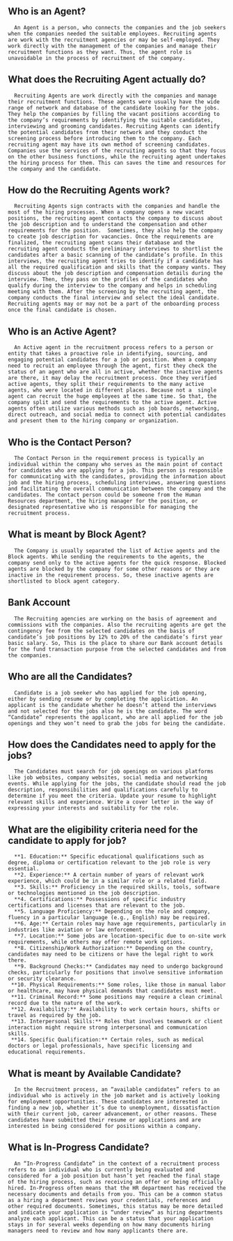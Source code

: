 ## Who is an Agent?
      An Agent is a person, who connects the companies and the job seekers when the companies needed the suitable employees. Recruiting agents are work with the recruitment agencies or may be self-employed. They work directly with the management of the companies and manage their recruitment functions as they want. Thus, the agent role is unavoidable in the process of recruitment of the company.        
## What does the Recruiting Agent actually do?
      Recruiting Agents are work directly with the companies and manage their recruitment functions. These agents were usually have the wide range of network and database of the candidate looking for the jobs. They help the companies by filling the vacant positions according to the company’s requirements by identifying the suitable candidates, interviewing and grooming candidates. Recruiting Agents can identify the potential candidates from their network and they conduct the screening process before introducing them to the company. Each recruiting agent may have its own method of screening candidates. Companies use the services of the recruiting agents so that they focus on the other business functions, while the recruiting agent undertakes the hiring process for them. This can saves the time and resources for the company and the candidate.
## How do the Recruiting Agents work?
      Recruiting Agents sign contracts with the companies and handle the most of the hiring processes. When a company opens a new vacant positions, the recruiting agent contacts the company to discuss about the job description and to understand the compensation and other requirements for the position.  Sometimes, they also help the company to create job description for vacancies. Once the requirements are finalized, the recruiting agent scans their database and the recruiting agent conducts the preliminary interviews to shortlist the candidates after a basic scanning of the candidate’s profile. In this interviews, the recruiting agent tries to identify if a candidate has all the required qualification and skills that the company wants. They discuss about the job description and compensation details during the interview. Then, they pass on the profiles of the candidates who qualify during the interview to the company and helps in scheduling meeting with them. After the screening by the recruiting agent, the company conducts the final interview and select the ideal candidate. Recruiting agents may or may not be a part of the onboarding process once the final candidate is chosen.
## Who is an Active Agent?
      An Active agent in the recruitment process refers to a person or entity that takes a proactive role in identifying, sourcing, and engaging potential candidates for a job or position. When a company need to recruit an employee through the agent, first they check the status of an agent who are all in active, whether the inactive agents are there, it may delay the recruitment process. Once they verified active agents, they split their requirements to the many active agents, who were located in different places. Because not a  single agent can recruit the huge employees at the same time. So that, the company split and send the requirements to the active agent. Active agents often utilize various methods such as job boards, networking, direct outreach, and social media to connect with potential candidates and present them to the hiring company or organization.
## Who is the Contact Person?
      The Contact Person in the requirement process is typically an individual within the company who serves as the main point of contact for candidates who are applying for a job. This person is responsible for communicating with the candidates, providing the information about job and the hiring process, scheduling interviews, answering questions and facilitating the overall communication between the company and the candidates. The contact person could be someone from the Human Resources department, the hiring manager for the position, or designated representative who is responsible for managing the recruitment process. 
## What is meant by Block Agent?
      The Company is usually separated the list of Active agents and the Block agents. While sending the requirements to the agents, the company send only to the active agents for the quick response. Blocked agents are blocked by the company for some other reasons or they are inactive in the requirement process. So, these inactive agents are shortlisted to block agent category.    
## Bank Account
      The Recruiting agencies are working on the basis of agreement and commissions with the companies. Also the recruiting agents are get the contingency fee from the selected candidates on the basis of candidate’s job positions by 12% to 20% of the candidate’s first year basic salary. So, This is the place to share our Bank account details for the fund transaction purpose from the selected candidates and from the companies.
## Who are all the Candidates?
      Candidate is a job seeker who has applied for the job opening, either by sending resume or by completing the application. An applicant is the candidate whether he doesn’t attend the interviews and not selected for the jobs also he is the candidate. The word “Candidate” represents the applicant, who are all applied for the job openings and they won’t need to grab the jobs for being the candidate.
## How does the Candidates need to apply for the jobs?
      The Candidates must search for job openings on various platforms like job websites, company websites, social media and networking events. While applying for the jobs, the candidate should read the job description, responsibilities and qualifications carefully to determine if you meet the criteria. Update your resume to highlight relevant skills and experience. Write a cover letter in the way of expressing your interests and suitability for the role. 
## What are the eligibility criteria need for the candidate to apply for job?
      **1. Education:** Specific educational qualifications such as degree, diploma or certification relevant to the job role is very essential.
      **2. Experience:** A certain number of years of relevant work experience, which could be in a similar role or a related field.
      **3. Skills:** Proficiency in the required skills, tools, software or technologies mentioned in the job description.
      **4. Certifications:** Possessions of specific industry certifications and licenses that are relevant to the job.
      **5. Language Proficiency:** Depending on the role and company, fluency in a particular language (e.g., English) may be required.
      **6. Age:** Certain roles may have age requirements, particularly in industries like aviation or law enforcement.
      **7. Location:** Some jobs are location-specific due to on-site work requirements, while others may offer remote work options.
      **8. Citizenship/Work Authorization:** Depending on the country, candidates may need to be citizens or have the legal right to work there.
      **9. Background Checks:** Candidates may need to undergo background checks, particularly for positions that involve sensitive information or security clearance.
     **10. Physical Requirements:** Some roles, like those in manual labor or healthcare, may have physical demands that candidates must meet.
     **11. Criminal Record:** Some positions may require a clean criminal record due to the nature of the work.
     **12. Availability:** Availability to work certain hours, shifts or travel as required by the job. 
     **13. Interpersonal Skills:** Roles that involves teamwork or client interaction might require strong interpersonal and communication skills.
     **14. Specific Qualification:** Certain roles, such as medical doctors or legal professionals, have specific licensing and educational requirements.
## What is meant by Available Candidate?
      In the Recruitment process, an “available candidates” refers to an individual who is actively in the job market and is actively looking for employment opportunities. These candidates are interested in finding a new job, whether it’s due to unemployment, dissatisfaction with their current job, career advancement, or other reasons. These candidates have submitted their resume or applications and are interested in being considered for positions within a company. 
## What is In-Progress Candidate?
      An “In-Progress Candidate” in the context of a recruitment process refers to an individual who is currently being evaluated and considered for a job position but hasn’t yet reached the final stage of the hiring process, such as receiving an offer or being officially hired. In-Progress often means that the HR department has received the necessary documents and details from you. This can be a common status as a hiring a department reviews your credentials, references and other required documents. Sometimes, this status may be more detailed and indicate your application is “under review” as hiring departments analyze each applicant. This can be a status that your application stays in for several weeks depending on how many documents hiring managers need to review and how many applicants there are.
##             




      
